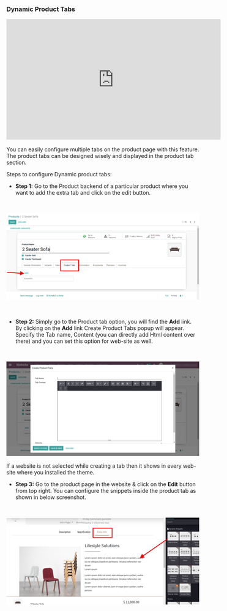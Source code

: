 
### Dynamic Product Tabs

<iframe width="560" height="315" src="https://www.youtube.com/embed/BSqaLOw29cQ" title="YouTube video player" frameborder="0" allow="accelerometer; autoplay; clipboard-write; encrypted-media; gyroscope; picture-in-picture" allowfullscreen></iframe>


You can easily configure multiple tabs on the product page with this feature. The product tabs can be designed wisely and displayed in the product tab section.


Steps to configure Dynamic product tabs:


* **Step 1:** Go to the Product backend of a particular product where you want to add the extra tab and click on the edit button.

 


![](./images/25-1.png)


 


* **Step 2:** Simply go to the Product tab option, you will find the **Add** link. By clicking on the **Add** link Create Product Tabs popup will appear. Specify the Tab name, Content (you can directly add Html content over there) and you can set this option for web-site as well.

 


![](./images/25-2.png)


If a website is not selected while creating a tab then it shows in every web-site where you installed the theme.


* **Step 3:** Go to the product page in the website & click on the **Edit** button from top right. You can configure the snippets inside the product tab as shown in below screenshot.

 


![](./images/25-3.png)


